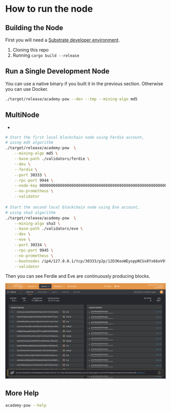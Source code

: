 # How to run the node

## Building the Node

First you will need a [Substrate developer environment](https://docs.substrate.io/install/).

1. Cloning this repo
2. Running `cargo build --release`

## Run a Single Development Node

You can use a native binary if you built it in the previous section. Otherwise you can use Docker.

```sh
./target/release/academy-pow --dev --tmp --mining-algo md5
```

## MultiNode

- 
```sh
# Start the first local blockchain node using Ferdie account,
# using md5 algorithm 
./target/release/academy-pow  \
    --mining-algo md5 \
    --base-path ./validators/ferdie \
    --dev \
    --ferdie \
    --port 30333 \
    --rpc-port 9944 \
    --node-key 0000000000000000000000000000000000000000000000000000000000000001 \
    --no-prometheus \
    --validator

# Start the second local blockchain node using Eve account,
# using sha3 algorithm
./target/release/academy-pow  \
    --mining-algo sha3 \
    --base-path ./validators/eve \
    --dev \
    --eve \
    --port 30334 \
    --rpc-port 9945 \
    --no-prometheus \
    --bootnodes /ip4/127.0.0.1/tcp/30333/p2p/12D3KooWEyoppNCUx8Yx66oV9fJnriXwCcXwDDUA2kj6vnc6iDEp \
    --validator
```

Then you can see Ferdie and Eve are continuously producing blocks.

![multinode](assets/multinode.png)

## More Help

```sh
academy-pow --help
```